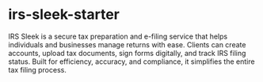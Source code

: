 # irs-sleek-starter
IRS Sleek is a secure tax preparation and e-filing service that helps individuals and businesses manage returns with ease. Clients can create accounts, upload tax documents, sign forms digitally, and track IRS filing status. Built for efficiency, accuracy, and compliance, it simplifies the entire tax filing process.
